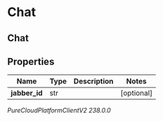 # Chat

## Chat

## Properties

|Name | Type | Description | Notes|
|------------ | ------------- | ------------- | -------------|
| **jabber_id** | str |  | [optional] |



_PureCloudPlatformClientV2 238.0.0_
